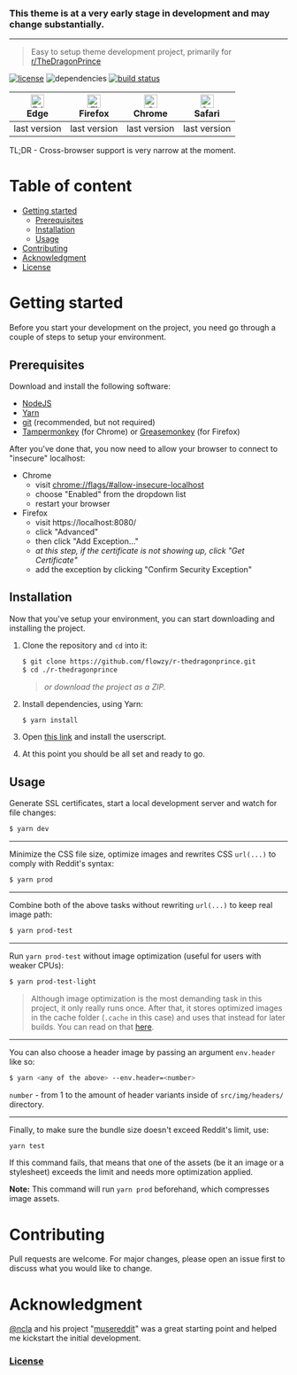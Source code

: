 ### This theme is at a very early stage in development and may change substantially.

---

> Easy to setup theme development project, primarily for [r/TheDragonPrince](https://old.reddit.com/r/TheDragonPrince)

[![license](https://img.shields.io/github/license/flowzy/r-thedragonprince.svg)](LICENSE)
![dependencies](https://img.shields.io/david/flowzy/r-thedragonprince.svg)
[![build status](https://img.shields.io/travis/com/flowzy/r-thedragonprince.svg)](https://travis-ci.org/flowzy/r-thedragonprince)

<!-- Generated using: http://godban.github.io/browsers-support-badges/ -->
| <img src="https://raw.githubusercontent.com/alrra/browser-logos/master/src/edge/edge_48x48.png" alt="Edge" width="24px" height="24px" /></br>Edge | <img src="https://raw.githubusercontent.com/alrra/browser-logos/master/src/firefox/firefox_48x48.png" alt="Firefox" width="24px" height="24px" /></br>Firefox | <img src="https://raw.githubusercontent.com/alrra/browser-logos/master/src/chrome/chrome_48x48.png" alt="Chrome" width="24px" height="24px" /></br>Chrome | <img src="https://raw.githubusercontent.com/alrra/browser-logos/master/src/safari/safari_48x48.png" alt="Safari" width="24px" height="24px" /></br>Safari |
| --------- | --------- | --------- | --------- |
| last version| last version| last version| last version

TL;DR - Cross-browser support is very narrow at the moment.

# Table of content
* [Getting started](#getting-started)
    * [Prerequisites](#prerequisites)
    * [Installation](#installation)
    * [Usage](#usage)
* [Contributing](#contributing)
* [Acknowledgment](#acknowledgment)
* [License](#license)

# Getting started
Before you start your development on the project, you need go through a couple of steps to setup your environment.

## Prerequisites
Download and install the following software:
* [NodeJS](https://nodejs.org/en/download/)
* [Yarn](https://yarnpkg.com/)
* [git](https://git-scm.com/downloads) (recommended, but not required)
* [Tampermonkey](https://chrome.google.com/webstore/detail/tampermonkey/dhdgffkkebhmkfjojejmpbldmpobfkfo) (for Chrome) or [Greasemonkey](https://addons.mozilla.org/en-US/firefox/addon/greasemonkey/) (for Firefox)

After you've done that, you now need to allow your browser to connect to "insecure" localhost:
* Chrome
    * visit [chrome://flags/#allow-insecure-localhost](chrome://flags/#allow-insecure-localhost)
    * choose "Enabled" from the dropdown list
    * restart your browser
* Firefox
    * visit https://localhost:8080/
    * click "Advanced"
    * then click "Add Exception..."
    * _at this step, if the certificate is not showing up, click "Get Certificate"_
    * add the exception by clicking "Confirm Security Exception"

## Installation
Now that you've setup your environment, you can start downloading and installing the project.

1. Clone the repository and `cd` into it:
    ```bash
    $ git clone https://github.com/flowzy/r-thedragonprince.git
    $ cd ./r-thedragonprince
    ```
    > _or download the project as a ZIP._

2. Install dependencies, using Yarn:
    ```bash
    $ yarn install
    ```
3. Open [this link](https://github.com/flowzy/r-thedragonprince/raw/master/userscript.user.js) and install the userscript.
4. At this point you should be all set and ready to go.

## Usage
Generate SSL certificates, start a local development server and watch for file changes:
```bash
$ yarn dev
```

---

Minimize the CSS file size, optimize images and rewrites CSS `url(...)` to comply with Reddit's syntax:
```bash
$ yarn prod
```

---

Combine both of the above tasks without rewriting `url(...)` to keep real image path:
```bash
$ yarn prod-test
```

---

Run `yarn prod-test` without image optimization (useful for users with weaker CPUs):
```bash
$ yarn prod-test-light
```

> Although image optimization is the most demanding task in this project, it only really runs once. After that, it stores optimized images in the cache folder (`.cache` in this case) and uses that instead for later builds. You can read on that [here](https://www.npmjs.com/package/imagemin-webpack-plugin#optionscachefolder).

---

You can also choose a header image by passing an argument `env.header` like so:

```bash
$ yarn <any of the above> --env.header=<number>
```

`number` - from 1 to the amount of header variants inside of `src/img/headers/` directory.

---

Finally, to make sure the bundle size doesn't exceed Reddit's limit, use:

```bash
yarn test
```

If this command fails, that means that one of the assets (be it an image or a stylesheet) exceeds the limit and needs more optimization applied.

**Note:** This command will run `yarn prod` beforehand, which compresses image assets.

# Contributing
Pull requests are welcome. For major changes, please open an issue first to discuss what you would like to change.

# Acknowledgment
[@ncla](https://github.com/ncla) and his project "[musereddit](https://github.com/ncla/musereddit)" was a great starting point and helped me kickstart the initial development.

### [License](LICENSE)